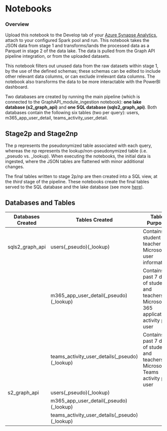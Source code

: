 # Notebooks
### Overview
Upload this notebook to the Develop tab of your [Azure Synapse Analytics](https://azure.microsoft.com/en-us/services/synapse-analytics/), attach to your configured Spark pool and run. This notebook takes the JSON data from stage 1 and transforms/lands the processed data as a Parquet in stage 2 of the data lake. The data is pulled from the Graph API pipeline integration, or from the uploaded datasets.

This notebook filters out unused data from the raw datasets within stage 1, by the use of the defined schemas; these schemas can be edited to include other relevant data columns, or can exclude irrelevant data columns. The notebook also transforms the data to be more interactable with the PowerBI dashboard. 

Two databases are created by running the main pipeline (which is connected to the GraphAPI_module_ingestion notebook): <strong>one lake database (s2_graph_api)</strong> and <strong>one SQL database (sqls2_graph_api)</strong>. Both databases contain the following six tables (two per query): users, m365_app_user_detail, teams_activity_user_detail.

## Stage2p and Stage2np
The p represents the pseudonymized table associated with each query, whereas the np represents the lookup/non-pseudonymized table (i.e. \_pseudo vs. \_lookup). When executing the notebooks, the initial data is ingested, where the JSON tables are flattened with minor additional changes. 

The final tables written to stage 2p/np are then created into a SQL view, at the *third* stage of the pipeline. These notebooks create the final tables served to the SQL database and the lake database (see more [here](https://github.com/cstohlmann/OpenEduAnalytics/tree/main/modules/Microsoft_Data/Microsoft_Graph/pipeline)).

## Databases and Tables
| Databases Created | Tables Created | Table Purpose | 
| --- | --- | --- |
| sqls2_graph_api | users(\_pseudo)(\_lookup) | Contains all student and teacher Microsoft user information |
| | m365_app_user_detail(\_pseudo)(\_lookup) | Contains past 7 days of students' and teachers' Microsoft 365 applications activity per user |
| | teams_activity_user_details(\_pseudo)(\_lookup) | Contains past 7 days of students' and teachers' Microsoft Teams activity per user |
| s2_graph_api | users(\_pseudo)(\_lookup) | |
| | m365_app_user_detail(\_pseudo)(\_lookup) | |
| | teams_activity_user_details(\_pseudo)(\_lookup) | |
